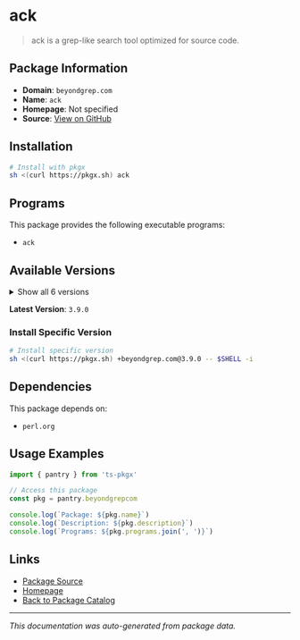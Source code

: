 # ack

> ack is a grep-like search tool optimized for source code.

## Package Information

- **Domain**: `beyondgrep.com`
- **Name**: `ack`
- **Homepage**: Not specified
- **Source**: [View on GitHub](https://github.com/pkgxdev/pantry/tree/main/projects/beyondgrep.com/package.yml)

## Installation

```bash
# Install with pkgx
sh <(curl https://pkgx.sh) ack
```

## Programs

This package provides the following executable programs:

- `ack`

## Available Versions

<details>
<summary>Show all 6 versions</summary>

- `3.9.0`, `3.8.2`, `3.8.1`, `3.8.0`, `3.7.0`
- `3.6.0`

</details>

**Latest Version**: `3.9.0`

### Install Specific Version

```bash
# Install specific version
sh <(curl https://pkgx.sh) +beyondgrep.com@3.9.0 -- $SHELL -i
```

## Dependencies

This package depends on:

- `perl.org`

## Usage Examples

```typescript
import { pantry } from 'ts-pkgx'

// Access this package
const pkg = pantry.beyondgrepcom

console.log(`Package: ${pkg.name}`)
console.log(`Description: ${pkg.description}`)
console.log(`Programs: ${pkg.programs.join(', ')}`)
```

## Links

- [Package Source](https://github.com/pkgxdev/pantry/tree/main/projects/beyondgrep.com/package.yml)
- [Homepage](#)
- [Back to Package Catalog](../package-catalog.md)

---

*This documentation was auto-generated from package data.*

